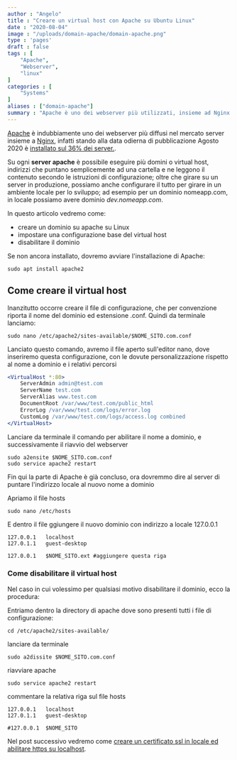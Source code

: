 ```yaml
---
author : "Angelo"
title : "Creare un virtual host con Apache su Ubuntu Linux"
date : "2020-08-04"
image : "/uploads/domain-apache/domain-apache.png"
type : 'pages'
draft : false
tags : [
    "Apache",
    "Webserver",
    "linux"
]
categories : [
    "Systems"
]
aliases : ["domain-apache"]
summary : "Apache è uno dei webserver più utilizzati, insieme ad Nginx detiene il 70% del mercato server. Vediamo come creare un virtual e configurarlo per utilizzarlo in locale per un ambiente di sviluppo"
---
```



[Apache](https://httpd.apache.org/) è indubbiamente uno dei webserver più diffusi nel mercato server insieme a [Nginx](https://www.nginx.com/), infatti stando alla data odierna di pubblicazione Agosto 2020 è [installato sul 36% dei server.](https://w3techs.com/technologies/overview/web_server).

Su ogni **server apache** è possibile eseguire più domini o virtual host, indirizzi che puntano semplicemente ad una cartella e ne leggono il contenuto secondo le istruzioni di configurazione; oltre che girare su un server in produzione, possiamo anche configurare il tutto per girare in un ambiente locale per lo sviluppo; ad esempio per un dominio nomeapp.com, in locale possiamo avere dominio *dev.nomeapp.com*.

In questo articolo vedremo come:
- creare un dominio su apache su Linux
- impostare una configurazione base del virtual host
- disabilitare il dominio

Se non ancora installato, dovremo avviare l'installazione di Apache:
```shell
sudo apt install apache2
```

## Come creare il virtual host

Inanzitutto occorre creare il file di configurazione, che per convenzione riporta il nome del dominio ed estensione .conf. Quindi da terminale lanciamo:
```shell
sudo nano /etc/apache2/sites-available/$NOME_SITO.com.conf
```

Lanciato questo comando, avremo il file aperto sull'editor nano, dove inseriremo questa configurazione, con le dovute personalizzazione rispetto al nome a dominio e i relativi percorsi
```apache
<VirtualHost *:80>
    ServerAdmin admin@test.com
    ServerName test.com
    ServerAlias www.test.com
    DocumentRoot /var/www/test.com/public_html
    ErrorLog /var/www/test.com/logs/error.log
    CustomLog /var/www/test.com/logs/access.log combined
</VirtualHost>
```

Lanciare da terminale il comando per abilitare il nome a dominio, e successivamente il riavvio del webserver
```shell
sudo a2ensite $NOME_SITO.com.conf
sudo service apache2 restart
```

Fin qui la parte di Apache è già concluso, ora dovremmo dire al server di puntare l'indirizzo locale al nuovo nome a dominio

Apriamo il file hosts
```shell
sudo nano /etc/hosts
```

E dentro il file ggiungere il nuovo dominio con indirizzo a locale 127.0.0.1
```shell
127.0.0.1   localhost
127.0.1.1   guest-desktop

127.0.0.1   $NOME_SITO.ext #aggiungere questa riga
```

### Come disabilitare il virtual host

Nel caso in cui volessimo per qualsiasi motivo disabilitare il dominio, ecco la procedura:

Entriamo dentro la directory di apache dove sono presenti tutti i file di configurazione:
```shell
cd /etc/apache2/sites-available/
```

lanciare da terminale
```shell
sudo a2dissite $NOME_SITO.com.conf
```

riavviare apache
```shell
sudo service apache2 restart
```

commentare la relativa riga sul file hosts
```shell
127.0.0.1   localhost
127.0.1.1   guest-desktop

#127.0.0.1  $NOME_SITO 
```

Nel post successivo vedremo come [creare un certificato ssl in locale ed abilitare https su localhost](https://angelopili.it/post/creare-un-dominio-locale-con-apache/).